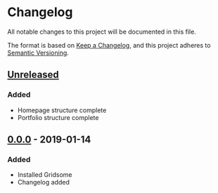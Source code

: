 # Changelog

All notable changes to this project will be documented in this file.

The format is based on [Keep a Changelog](https://keepachangelog.com/en/1.0.0/),
and this project adheres to [Semantic Versioning](https://semver.org/spec/v2.0.0.html).

## [Unreleased]

### Added

- Homepage structure complete
- Portfolio structure complete

## [0.0.0] - 2019-01-14

### Added

- Installed Gridsome
- Changelog added

[unreleased]: https://github.com/ngunyimacharia/ngunyimacharia/compare/v0.0.0...HEAD
[0.0.0]: https://github.com/ngunyimacharia/ngunyimacharia/releases/tag/v0.0.0
